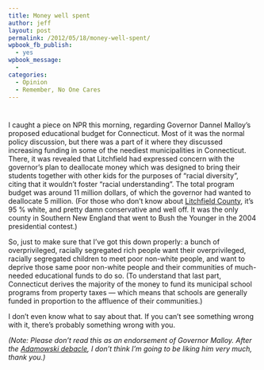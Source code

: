 ```yaml
---
title: Money well spent
author: jeff
layout: post
permalink: /2012/05/18/money-well-spent/
wpbook_fb_publish:
  - yes
wpbook_message:
  - 
categories:
  - Opinion
  - Remember, No One Cares
---
```

# 

I caught a piece on NPR this morning, regarding Governor Dannel Malloy’s proposed educational budget for Connecticut. Most of it was the normal policy discussion, but there was a part of it where they discussed increasing funding in some of the neediest municipalities in Connecticut. There, it was revealed that Litchfield had expressed concern with the governor’s plan to deallocate money which was designed to bring their students together with other kids for the purposes of “racial diversity”, citing that it wouldn’t foster “racial understanding”. The total program budget was around 11 million dollars, of which the governor had wanted to deallocate 5 million. (For those who don’t know about [Litchfield County][1], it’s 95 % white, and pretty damn conservative and well off. It was the only county in Southern New England that went to Bush the Younger in the 2004 presidential contest.)

 [1]: http://en.wikipedia.org/wiki/Litchfield_County,_Connecticut

So, just to make sure that I’ve got this down properly: a bunch of overprivileged, racially segregated rich people want their overprivileged, racially segregated children to meet poor non-white people, and want to deprive those same poor non-white people and their communities of much-needed educational funds to do so. (To understand that last part, Connecticut derives the majority of the money to fund its municipal school programs from property taxes — which means that schools are generally funded in proportion to the affluence of their communities.)

I don’t even know what to say about that. If you can’t see something wrong with it, there’s probably something wrong with you.

*(Note: Please don’t read this as an endorsement of Governor Malloy. After the [Adamowski debacle][2], I don’t think I’m going to be liking him very much, thank you.)*

 [2]: http://jonathanpelto.com/2012/03/21/steven-adamowski-governor-malloy-and-perfecting-the-art-of-inflating-test-scores/